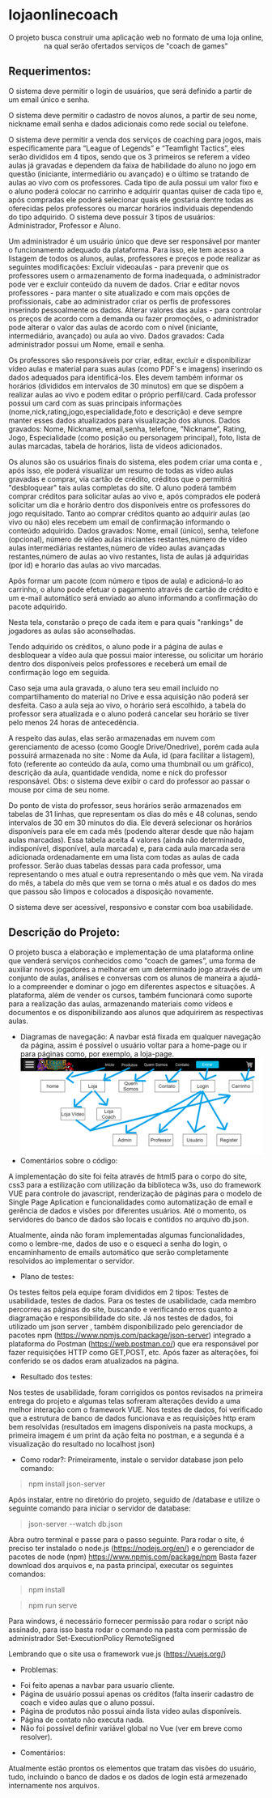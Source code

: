 # lojaonlinecoach
<p align="center">O projeto busca construir uma aplicação web no formato de uma loja online, na qual serão ofertados serviços de "coach de games"</p>

## Requerimentos:

O sistema deve permitir o login de usuários, que será definido a partir de um email único e senha.

O sistema deve permitir o cadastro de novos alunos, a partir de seu nome, nickname email senha e dados adicionais como rede social ou telefone. 

O sistema deve permitir a venda dos serviços de coaching para jogos, mais especificamente para “League of Legends” e “Teamfight Tactics”, eles serão divididos em 4 tipos, sendo que os 3 primeiros se referem a vídeo aulas já gravadas e dependem da faixa de habilidade do aluno no jogo em questão (iniciante, intermediário ou avançado) e o último se tratando de aulas ao vivo com os professores. Cada tipo de aula possui um valor fixo e o aluno poderá colocar no carrinho e adquirir quantas quiser de cada tipo e, após compradas ele poderá selecionar quais ele gostaria dentre todas as oferecidas pelos professores ou marcar horários individuais dependendo do tipo adquirido.
O sistema deve possuir 3 tipos de usuários: Administrador, Professor e Aluno.

Um administrador é um usuário único  que deve ser responsável por manter o funcionamento adequado da plataforma. Para isso, ele tem acesso a listagem de todos os alunos, aulas, professores e preços e pode realizar as seguintes modificações:
Excluir videoaulas - para prevenir que os professores usem o armazenamento de forma inadequada, o administrador pode ver e excluir conteúdo da nuvem de dados.
Criar e editar novos professores - para manter o site atualizado e com mais opções de profissionais, cabe ao administrador criar os perfis de professores inserindo pessoalmente os dados.
Alterar valores das aulas - para controlar os preços de acordo com a demanda ou fazer promoções, o administrador pode alterar o valor das aulas de acordo com o nível (iniciante, intermediário, avançado) ou aula ao vivo.
Dados gravados:  Cada administrador possui um Nome, email e senha.

Os professores são responsáveis por criar, editar, excluir e disponibilizar vídeo aulas e material para suas aulas (como PDF's e imagens) inserindo os dados adequados para identificá-los. Eles devem também informar os horários (divididos em intervalos de 30 minutos) em que se dispõem a realizar aulas ao vivo e podem editar o próprio perfil/card. Cada professor possui um card com as suas principais informações (nome,nick,rating,jogo,especialidade,foto e descrição) e deve sempre manter esses dados atualizados para visualização dos alunos. 
Dados gravados: Nome, Nickname,  email,senha, telefone, ”Nickname”, Rating, Jogo, Especialidade (como posição ou personagem principal), foto, lista de aulas marcadas, tabela de horários, lista de vídeos adicionados.

Os alunos são os usuários finais do sistema, eles podem criar uma conta e , após isso, ele poderá visualizar um resumo de todas as vídeo aulas gravadas e comprar, via cartão de crédito, créditos que o permitirá "desbloquear" tais aulas completas do site. O aluno poderá também comprar créditos para solicitar aulas ao vivo e, após comprados ele poderá solicitar um dia e horário dentro dos disponíveis entre os professores do jogo requisitado.
Tanto ao comprar créditos quanto ao adquirir aulas (ao vivo ou não) eles recebem um email de confirmação informando o conteúdo adquirido.
Dados gravados: Nome, email (único), senha, telefone (opcional), número de vídeo aulas iniciantes restantes,número de vídeo aulas intermediárias restantes,número de vídeo aulas avançadas restantes,número de aulas ao vivo restantes,
lista de aulas já adquiridas (por id) e horario das aulas ao vivo marcadas.
 
Após formar um pacote (com número e tipos de aula) e adicioná-lo ao carrinho, o aluno pode efetuar o pagamento através de cartão de crédito e um e-mail automático será enviado ao aluno informando a confirmação do pacote adquirido.
 
Nesta tela, constarão o preço de cada item e para quais "rankings" de jogadores as aulas são aconselhadas.
 
Tendo adquirido os créditos, o aluno pode ir a página de aulas e desbloquear a vídeo aula que possui maior interesse, ou solicitar um horário dentro dos disponíveis pelos professores e receberá um email de confirmação logo em seguida.
 
Caso seja uma aula gravada, o aluno tera seu email incluido no compartilhamento do material no Drive e essa aquisição não poderá ser desfeita. Caso a aula seja ao vivo, o horário será escolhido, a tabela do professor sera atualizada e o aluno poderá cancelar seu horário se tiver pelo menos 24 horas de antecedência. 
 
A respeito das aulas, elas serão  armazenadas em nuvem com gerenciamento de acesso (como Google Drive/Onedrive), porém cada aula possuirá armazenada no site :
Nome da Aula, id (para facilitar a listagem), foto (referente ao conteúdo da aula, como uma thumbnail ou um gráfico), descrição da aula, quantidade vendida, nome e nick do professor responsável.  Obs: o sistema deve exibir o card do professor ao passar o mouse por cima de seu nome. 
 
Do ponto de vista do professor, seus horários serão armazenados em tabelas de 31 linhas, que representam os dias do mês e 48 colunas, sendo intervalos de 30 em 30 minutos do dia. Ele deverá selecionar os horários disponíveis para ele em cada mês (podendo alterar desde que não hajam aulas marcadas). Essa tabela aceita 4 valores (ainda não determinado, indisponível, disponível, aula marcada) e, para cada aula marcada sera adicionada ordenadamente em uma lista com todas as aulas de cada professor. Serão duas tabelas dessas para cada professor, uma representando o mes atual e outra representando o mês que vem. Na virada do mês, a tabela do mês que vem se torna o mês atual e os dados do mes que passou são limpos e colocados a disposição novamente.
 
O sistema deve ser acessível, responsivo e constar com boa usabilidade.

## Descrição do Projeto:

O projeto busca a elaboração e implementação de uma plataforma online que venderá serviços conhecidos como “coach de games”, uma forma de auxiliar novos jogadores a melhorar em um determinado jogo através de um conjunto de aulas, análises e conversas com os alunos de maneira a ajudá-lo a compreender e dominar o jogo em diferentes aspectos e situações.
A plataforma, além de vender os cursos, também funcionará como suporte para a realização das aulas, armazenando materiais como vídeos e documentos e os disponibilizando aos alunos que adquirirem as respectivas aulas.

* Diagramas de navegação:
A navbar está fixada em qualquer navegação da página, assim é possível o usuário voltar para a home-page ou ir para páginas como, por exemplo, a loja-page.
![alt text](https://github.com/NathanTBP/lojaonlinecoach/blob/main/navdiagram.png?raw=true)
* Comentários sobre o código:

A implementação do site foi feita através de html5 para o corpo do site, css3 para a estilização com utilização da biblioteca w3s, uso do framework VUE para controle do javascript, 
renderização de páginas para o modelo de Single Page Aplication e funcionalidades como automatização de email e gerência de dados e visões por diferentes usuários. 
Até o momento, os servidores do banco de dados são locais e contidos no arquivo db.json.

Atualmente, ainda não foram implementadas algumas funcionalidades, como o lembre-me, dados de uso e o esqueci a senha do login, o encaminhamento de emails automático que serão completamente resolvidos ao implementar o servidor.

* Plano de testes:

Os testes feitos pela equipe foram divididos em 2 tipos: Testes de usabilidade, testes de dados.
Para os testes de usabilidade, cada membro percorreu as páginas do site, buscando e verificando erros quanto a diagramação e responsibilidade do site.
Já nos testes de dados, foi utilizado um json server , também disponibilizado pelo gerenciador de pacotes npm (https://www.npmjs.com/package/json-server) integrado a 
plataforma do Postman (https://web.postman.co/) que era responsável por fazer requisições HTTP como GET,POST, etc. Após fazer as alterações, foi conferido se os dados eram 
atualizados na página.

* Resultado dos testes:

Nos testes de usabilidade, foram corrigidos os pontos revisados na primeira entrega do projeto e algumas telas sofreram alterações devido a uma melhor interação com o framework VUE.
Nos testes de dados, foi verificado que a estrutura de banco de dados funcionava e as requisições http eram bem resolvidas (resultados em imagens disponíveis na pasta mockups, 
a primeira imagem é um print da ação feita no postman, e a segunda é a visualização do resultado no localhost json)

* Como rodar?:
Primeiramente, instale o servidor database json pelo comando:

> npm install json-server

Após instalar, entre no diretório do projeto, seguido de /database e utilize o seguinte comando para iniciar o servidor de database:

> json-server --watch db.json

Abra outro terminal e passe para o passo seguinte.
Para rodar o site, é preciso ter instalado o node.js (https://nodejs.org/en/) e o gerenciador de pacotes de node (npm) https://www.npmjs.com/package/npm
Basta fazer download dos arquivos e, na pasta principal, executar os seguintes comandos:

> npm install

> npm run serve


Para windows, é necessário fornecer permissão para rodar o script não assinado, para isso basta rodar o comando na pasta com permissão de administrador
Set-ExecutionPolicy RemoteSigned

Lembrando que o site usa o framework vue.js (https://vuejs.org/)

* Problemas:

- Foi feito apenas a navbar para usuario cliente.
- Página de usuário possui apenas os créditos (falta inserir cadastro de coach e video aulas que o aluno possui.
- Página de produtos não possui ainda lista video aulas disponíveis.
- Página de contato não executa nada.
- Não foi possível definir variável global no Vue (ver em breve como resolver).

* Comentários:

Atualmente estão prontos os elementos que tratam das visões do usuário, tudo, incluindo o banco de dados e os dados de login está armezenado internamente nos arquivos.
